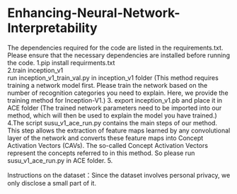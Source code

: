 # Enhancing-Neural-Network-Interpretability
The dependencies required for the code are listed in the requirements.txt. Please ensure that the necessary dependencies are installed before running the code.
1.pip install requirments.txt  
2.train inception_v1  
  run inception_v1_train_val.py in inception_v1 folder  (This method requires training a network model first. Please train the network based on the number of recognition categories you need to explain. Here, we provide the training method for Inception-V1.)
3. export inception_v1.pb and place it in ACE folder  (The trained network parameters need to be imported into our method, which will then be used to explain the model you have trained.)
4.The script susu_v1_ace_run.py contains the main steps of our method. This step allows the extraction of feature maps learned by any convolutional layer of the network and converts these feature maps into Concept Activation Vectors (CAVs). The so-called Concept Activation Vectors represent the concepts referred to in this method. So please run susu_v1_ace_run.py in ACE folder.
5. 

Instructions on the dataset：Since the dataset involves personal privacy, we only disclose a small part of it.
